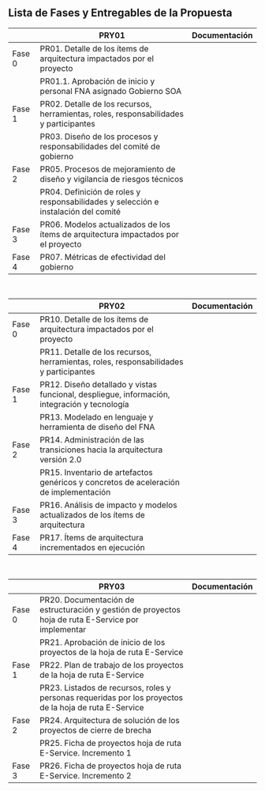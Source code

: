 ## Lista de Fases y Entregables de la Propuesta
|        | PRY01                                                                                 | Documentación |
|--------|---------------------------------------------------------------------------------------|---------------|
| Fase 0 | PR01. Detalle de los ítems de arquitectura impactados por el proyecto                 |               |
|        | PR01.1. Aprobación de inicio y personal FNA asignado Gobierno SOA                     |               |
| Fase 1 | PR02. Detalle de los recursos, herramientas, roles, responsabilidades y participantes |               |
|        | PR03. Diseño de los procesos y responsabilidades del comité de gobierno               |               |
| Fase 2 | PR05. Procesos de mejoramiento de diseño y vigilancia de riesgos técnicos             |               |
|        | PR04. Definición de roles y responsabilidades y selección e instalación del comité    |               |
| Fase 3 | PR06. Modelos actualizados de los ítems de arquitectura impactados por el proyecto    |               |
| Fase 4 | PR07. Métricas de efectividad del gobierno                                            |               |

<br>

|        | PRY02                                                                                         | Documentación |
|--------|-----------------------------------------------------------------------------------------------|---------------|
| Fase 0 | PR10. Detalle de los ítems de arquitectura impactados por el proyecto                         |               |
|        | PR11. Detalle de los recursos, herramientas, roles, responsabilidades y participantes         |               |
| Fase 1 | PR12. Diseño detallado y vistas funcional, despliegue, información, integración y tecnología ​ |               |
|        | PR13. Modelado en lenguaje y herramienta de diseño del FNA​                                    |               |
| Fase 2 | PR14. Administración de las transiciones hacia la arquitectura versión 2.0                    |               |
|        | PR15. Inventario de artefactos genéricos y concretos de aceleración de implementación         |               |
| Fase 3 | PR16. Análisis de impacto y modelos actualizados de los ítems de arquitectura                 |               |
| Fase 4 | PR17. Ítems de arquitectura incrementados en ejecución                                        |               |

<br>

|        | PRY03                                                                                                  | Documentación |
|--------|--------------------------------------------------------------------------------------------------------|---------------|
| Fase 0 | PR20. Documentación de estructuración y gestión de proyectos hoja de ruta E-Service por implementar    |               |
|        | PR21. Aprobación de inicio de los proyectos de la hoja de ruta E-Service                               |               |
| Fase 1 | PR22. Plan de trabajo de los proyectos de la hoja de ruta E-Service                                    |               |
|        | PR23. Listados de recursos, roles y personas requeridas por los proyectos de la hoja de ruta E-Service |               |
| Fase 2 | PR24. Arquitectura de solución de los proyectos de cierre de brecha                                    |               |
|        | PR25. Ficha de proyectos hoja de ruta E-Service. Incremento 1                                          |               |
| Fase 3 | PR26. Ficha de proyectos hoja de ruta E-Service. Incremento 2                                          |               |

<br>

